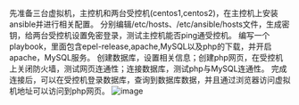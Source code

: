 先准备三台虚拟机，主控机和两台受控机(centos1,centos2)，在主控机上安装ansible并进行相关配置。
分别编辑/etc/hosts、/etc/ansible/hosts文件，生成密钥，给两台受控机设置免密登录，测试主控机能否ping通受控机。
编写一个playbook，里面包含epel-release,apache,MySQL以及php的下载，并开启apache，MySQL服务。
创建数据库，设置相关信息；创建php网页，在受控机上关闭防火墙，测试网页连通性；连接数据库，测试php与MySQL连通性。
完成连接后，可以在受控机登录数据库，查询到数据库数据，并且通过浏览器访问虚拟机地址可以访问到php网页。
![image](https://github.com/huangA1200/ansible/assets/172261871/6e2edde6-1f0e-4893-9202-bd99f315522a)
